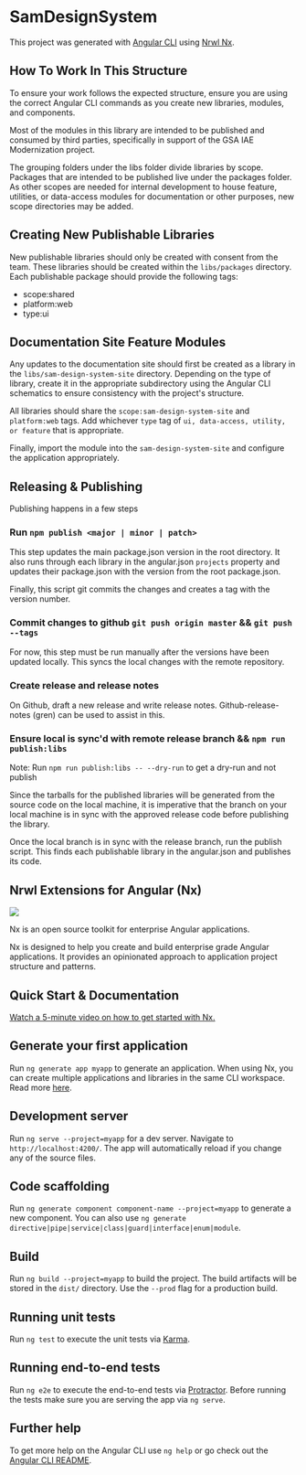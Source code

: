 # SamDesignSystem

This project was generated with [Angular CLI](https://github.com/angular/angular-cli) using [Nrwl Nx](https://nrwl.io/nx).

## How To Work In This Structure
To ensure your work follows the expected structure, ensure you are using the correct Angular CLI commands as you create new libraries, modules, and components.

Most of the modules in this library are intended to be published and consumed by third parties, specifically in support of the GSA IAE Modernization project.

The grouping folders under the libs folder divide libraries by scope. Packages that are intended to be published live under the packages folder. As other scopes are needed for internal development to house feature, utilities, or data-access modules for documentation or other purposes, new scope directories may be added.

## Creating New Publishable Libraries
New publishable libraries should only be created with consent from the team. These libraries should be created within the `libs/packages` directory. Each publishable package should provide the following tags:

- scope:shared
- platform:web
- type:ui

## Documentation Site Feature Modules
Any updates to the documentation site should first be created as a library in the `libs/sam-design-system-site` directory. Depending on the type of library, create it in the appropriate subdirectory using the Angular CLI schematics to ensure consistency with the project's structure.

All libraries should share the `scope:sam-design-system-site` and `platform:web` tags. Add whichever `type` tag of `ui, data-access, utility, or feature` that is appropriate.

Finally, import the module into the `sam-design-system-site` and configure the application appropriately.


## Releasing & Publishing
Publishing happens in a few steps

### Run `npm publish <major | minor | patch>`
This step updates the main package.json version in the root directory. It also runs through each library in the angular.json `projects` property and updates their package.json with the 
version from the root package.json.

Finally, this script git commits the changes and creates a tag with the version number.

### Commit changes to github `git push origin master` && `git push --tags` 
For now, this step must be run manually after the versions have been updated locally. This syncs the local changes with the remote repository.

### Create release and release notes
On Github, draft a new release and write release notes. Github-release-notes (gren) can be used to assist in this.

### Ensure local is sync'd with remote release branch && `npm run publish:libs`
Note: Run `npm run publish:libs -- --dry-run` to get a dry-run and not publish

Since the tarballs for the published libraries will be generated from the source code on the local machine, it is imperative that the branch on your local machine is in sync with the approved release code before publishing the library.

Once the local branch is in sync with the release branch, run the publish script. This finds each publishable library in the angular.json and publishes its code.

## Nrwl Extensions for Angular (Nx)

<a href="https://nrwl.io/nx"><img src="https://preview.ibb.co/mW6sdw/nx_logo.png"></a>

Nx is an open source toolkit for enterprise Angular applications.

Nx is designed to help you create and build enterprise grade Angular applications. It provides an opinionated approach to application project structure and patterns.

## Quick Start & Documentation

[Watch a 5-minute video on how to get started with Nx.](http://nrwl.io/nx)

## Generate your first application

Run `ng generate app myapp` to generate an application. When using Nx, you can create multiple applications and libraries in the same CLI workspace. Read more [here](http://nrwl.io/nx).

## Development server

Run `ng serve --project=myapp` for a dev server. Navigate to `http://localhost:4200/`. The app will automatically reload if you change any of the source files.

## Code scaffolding

Run `ng generate component component-name --project=myapp` to generate a new component. You can also use `ng generate directive|pipe|service|class|guard|interface|enum|module`.

## Build

Run `ng build --project=myapp` to build the project. The build artifacts will be stored in the `dist/` directory. Use the `--prod` flag for a production build.

## Running unit tests

Run `ng test` to execute the unit tests via [Karma](https://karma-runner.github.io).

## Running end-to-end tests

Run `ng e2e` to execute the end-to-end tests via [Protractor](http://www.protractortest.org/).
Before running the tests make sure you are serving the app via `ng serve`.

## Further help

To get more help on the Angular CLI use `ng help` or go check out the [Angular CLI README](https://github.com/angular/angular-cli/blob/master/README.md).

